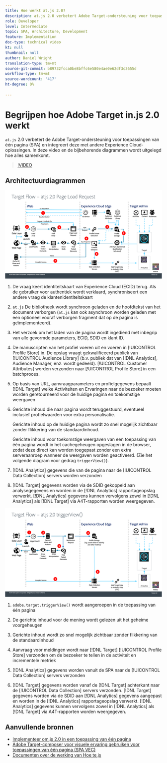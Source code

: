 ```yaml
---
title: Hoe werkt at.js 2.0?
description: at.js 2.0 verbetert Adobe Target-ondersteuning voor toepassingen van één pagina (SPA) en integreert deze met andere Experience Cloud-oplossingen. In deze video en de bijbehorende diagrammen wordt uitgelegd hoe alles samenkomt.
role: Developer
level: Intermediate
topic: SPA, Architecture, Development
feature: Implementation
doc-type: technical video
kt: null
thumbnail: null
author: Daniel Wright
translation-type: tm+mt
source-git-commit: b89732fcca0be8bffc6e580e4ae0e62df3c3655d
workflow-type: tm+mt
source-wordcount: '417'
ht-degree: 0%

---
```



# Begrijpen hoe Adobe Target in.js 2.0 werkt

`at.js` 2.0 verbetert de Adobe Target-ondersteuning voor toepassingen van één pagina (SPA) en integreert deze met andere Experience Cloud-oplossingen. In deze video en de bijbehorende diagrammen wordt uitgelegd hoe alles samenkomt.

>[!VIDEO](https://video.tv.adobe.com/v/26250?quality=12)

## Architectuurdiagrammen

![gedrag at.js 2.0 bij het laden van de pagina](assets/pageload.png)

1. De vraag keert identiteitskaart van Experience Cloud (ECID) terug. Als de gebruiker voor authentiek wordt verklaard, synchroniseert een andere vraag de klantenidentiteitskaart

1. `at.js` De bibliotheek wordt synchroon geladen en de hoofdtekst van het document verborgen (`at.js` kan ook asynchroon worden geladen met een optioneel vooraf verborgen fragment dat op de pagina is geïmplementeerd).

1. Het verzoek om het laden van de pagina wordt ingediend met inbegrip van alle gevormde parameters, ECID, SDID en klant ID.

1. De manuscripten van het profiel voeren uit en voeren in [!UICONTROL Profile Store] in. De opslag vraagt gekwalificeerd publiek van [!UICONTROL Audience Library] (b.v. publiek dat van [!DNL Analytics], Audience Manager, enz. wordt gedeeld). [!UICONTROL Customer Attributes] worden verzonden naar  [!UICONTROL Profile Store] in een batchproces.
1. Op basis van URL, aanvraagparameters en profielgegevens bepaalt [!DNL Target] welke Activiteiten en Ervaringen naar de bezoeker moeten worden geretourneerd voor de huidige pagina en toekomstige weergaven

1. Gerichte inhoud die naar pagina wordt teruggestuurd, eventueel inclusief profielwaarden voor extra personalisatie.

   Gerichte inhoud op de huidige pagina wordt zo snel mogelijk zichtbaar zonder flikkering van de standaardinhoud.

   Gerichte inhoud voor toekomstige weergaven van een toepassing van één pagina wordt in het cachegeheugen opgeslagen in de browser, zodat deze direct kan worden toegepast zonder een extra serveraanroep wanneer de weergaven worden geactiveerd. (Zie het volgende diagram voor gedrag `triggerView()`).

1. [!DNL Analytics] gegevens die van de pagina naar de  [!UICONTROL Data Collection] servers worden verzonden
1. [!DNL Target] gegevens worden via de SDID gekoppeld aan analysegegevens en worden in de  [!DNL Analytics] rapportageopslag verwerkt. [!DNL Analytics] gegevens kunnen vervolgens zowel in  [!DNL Analytics] als  [!DNL Target] via A4T-rapporten worden weergegeven.

![at.js 2.0 gedrag wanneer de triggerView() functie wordt gebruikt](assets/triggerview.png)

1. `adobe.target.triggerView()` wordt aangeroepen in de toepassing van één pagina
1. De gerichte inhoud voor de mening wordt gelezen uit het geheime voorgeheugen

1. Gerichte inhoud wordt zo snel mogelijk zichtbaar zonder flikkering van de standaardinhoud

1. Aanvraag voor meldingen wordt naar [!DNL Target] [!UICONTROL Profile Store] verzonden om de bezoeker te tellen in de activiteit en incrementele metriek
1. [!DNL Analytics] gegevens worden vanuit de SPA naar de  [!UICONTROL Data Collection] servers verzonden

1. [!DNL Target] gegevens worden vanaf de  [!DNL Target] achterkant naar de  [!UICONTROL Data Collection] servers verzonden. [!DNL Target] gegevens worden via de SDID aan  [!DNL Analytics] gegevens aangepast en worden in de  [!DNL Analytics] rapportageopslag verwerkt. [!DNL Analytics] gegevens kunnen vervolgens zowel in  [!DNL Analytics] als  [!DNL Target] via A4T-rapporten worden weergegeven.

## Aanvullende bronnen

* [Implementeer om.js 2.0 in een toepassing van één pagina](implement-atjs-20-in-a-single-page-application.md)
* [Adobe Target-composer voor visuele ervaring gebruiken voor toepassingen van één pagina (SPA VEC)](../experiences/use-the-visual-experience-composer-for-single-page-applications.md)
* [Documenten over de werking van Hoe te.js](https://docs.adobe.com/content/help/en/target/using/implement-target/client-side/at-js/how-atjs-works.html)